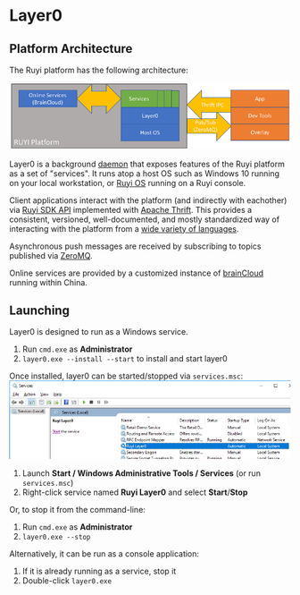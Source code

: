 # Layer0

## Platform Architecture

The Ruyi platform has the following architecture:

![](/docs/img/platform_arch.png)

Layer0 is a background [daemon](https://en.wikipedia.org/wiki/Daemon_(computing)) that exposes features of the Ruyi platform as a set of "services".  It runs atop a host OS such as Windows 10 running on your local workstation, or [Ruyi OS](os.md) running on a Ruyi console.

Client applications interact with the platform (and indirectly with eachother) via [Ruyi SDK API](http://dev.playruyi.com/api) implemented with [Apache Thrift](https://thrift.apache.org/).  This provides a consistent, versioned, well-documented, and mostly standardized way of interacting with the platform from a [wide variety of languages](https://thrift.apache.org/lib/).

Asynchronous push messages are received by subscribing to topics published via [ZeroMQ](http://zeromq.org/).

Online services are provided by a customized instance of [brainCloud](http://getbraincloud.com/) running within China.

## Launching

Layer0 is designed to run as a Windows service.

1. Run `cmd.exe` as __Administrator__
1. `layer0.exe --install --start` to install and start layer0

Once installed, layer0 can be started/stopped via `services.msc`:  
![](/docs/img/services.png)

1. Launch __Start / Windows Administrative Tools / Services__ (or run `services.msc`)
1. Right-click service named __Ruyi Layer0__ and select __Start__/__Stop__

Or, to stop it from the command-line:

1. Run `cmd.exe` as __Administrator__
1. `layer0.exe --stop`

Alternatively, it can be run as a console application:

1. If it is already running as a service, stop it
1. Double-click `layer0.exe`